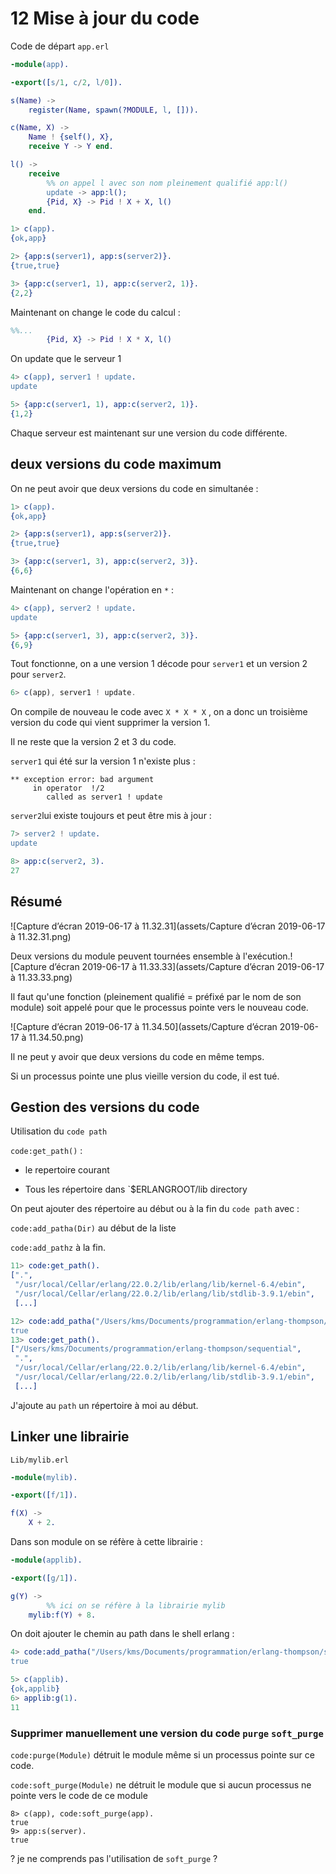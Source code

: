 # 12 Mise à jour du code

Code de départ `app.erl`

```erlang
-module(app).

-export([s/1, c/2, l/0]).

s(Name) ->
    register(Name, spawn(?MODULE, l, [])).

c(Name, X) ->
    Name ! {self(), X},
    receive Y -> Y end.

l() ->
    receive
      	%% on appel l avec son nom pleinement qualifié app:l() 
        update -> app:l();
        {Pid, X} -> Pid ! X + X, l()
    end.
```

```erlang
1> c(app).
{ok,app}

2> {app:s(server1), app:s(server2)}.
{true,true}

3> {app:c(server1, 1), app:c(server2, 1)}.
{2,2}
```

Maintenant on change le code du calcul :

```erlang
%%...
        {Pid, X} -> Pid ! X * X, l()
```

On update que le serveur 1

```erlang
4> c(app), server1 ! update.
update

5> {app:c(server1, 1), app:c(server2, 1)}.
{1,2}
```

Chaque serveur est maintenant sur une version du code différente.

## deux versions du code maximum

On ne peut avoir que deux versions du code en simultanée :

```erlang
1> c(app).
{ok,app}

2> {app:s(server1), app:s(server2)}.
{true,true}

3> {app:c(server1, 3), app:c(server2, 3)}.
{6,6}
```

Maintenant on change l'opération en `*` :

```erlang
4> c(app), server2 ! update.
update

5> {app:c(server1, 3), app:c(server2, 3)}.
{6,9}
```

Tout fonctionne, on a une version 1 décode pour `server1` et un version 2 pour `server2`.

```js
6> c(app), server1 ! update.
```

On compile de nouveau le code avec `X * X * X` , on a donc un troisième version du code qui vient supprimer la version 1.

Il ne reste que la version 2 et 3 du code.

`server1` qui été sur la version 1 n'existe plus :

```
** exception error: bad argument
     in operator  !/2
        called as server1 ! update
```

`server2`lui existe toujours et peut être mis à jour :

```erlang
7> server2 ! update.
update

8> app:c(server2, 3).
27
```

## Résumé

![Capture d’écran 2019-06-17 à 11.32.31](assets/Capture d’écran 2019-06-17 à 11.32.31.png)

Deux versions du module peuvent tournées ensemble à l'exécution.![Capture d’écran 2019-06-17 à 11.33.33](assets/Capture d’écran 2019-06-17 à 11.33.33.png)

Il faut qu'une fonction (pleinement qualifié = préfixé par le nom de son module) soit appelé pour que le processus pointe vers le nouveau code.

![Capture d’écran 2019-06-17 à 11.34.50](assets/Capture d’écran 2019-06-17 à 11.34.50.png)

Il ne peut y avoir que deux versions du code en même temps.

Si un processus pointe une plus vieille version du code, il est tué.

## Gestion des versions du code

Utilisation du `code path`

`code:get_path()`  : 

- le repertoire courant

- Tous les répertoire dans \`$ERLANGROOT/lib directory

On peut ajouter des répertoire au début ou à la fin du `code path` avec :

`code:add_patha(Dir)`  au début de la liste

`code:add_pathz` à la fin.

```erlang
11> code:get_path().
[".",
 "/usr/local/Cellar/erlang/22.0.2/lib/erlang/lib/kernel-6.4/ebin",
 "/usr/local/Cellar/erlang/22.0.2/lib/erlang/lib/stdlib-3.9.1/ebin",
 [...]
```

```erlang
12> code:add_patha("/Users/kms/Documents/programmation/erlang-thompson/sequential").
true
13> code:get_path().                                                                
["/Users/kms/Documents/programmation/erlang-thompson/sequential",
 ".",
 "/usr/local/Cellar/erlang/22.0.2/lib/erlang/lib/kernel-6.4/ebin",
 "/usr/local/Cellar/erlang/22.0.2/lib/erlang/lib/stdlib-3.9.1/ebin",
 [...]
```

J'ajoute au `path` un répertoire à moi au début.

## Linker une librairie

`Lib/mylib.erl`

```erlang
-module(mylib).

-export([f/1]).

f(X) ->
    X + 2.
```

Dans son module on se réfère à cette librairie :

```erlang
-module(applib).

-export([g/1]).

g(Y) ->
		%% ici on se réfère à la librairie mylib
    mylib:f(Y) + 8.
```

On doit ajouter le chemin au path dans le shell erlang :

```erlang
4> code:add_patha("/Users/kms/Documents/programmation/erlang-thompson/sequential").
true
```

```erlang
5> c(applib).
{ok,applib}
6> applib:g(1).
11
```

### Supprimer manuellement une version du code `purge`   `soft_purge`

`code:purge(Module)` détruit le module même si un processus pointe sur ce code.

`code:soft_purge(Module)` ne détruit le module que si aucun processus ne pointe vers le code de ce module 

```
8> c(app), code:soft_purge(app).
true
9> app:s(server).
true
```

? je ne comprends pas l'utilisation de `soft_purge` ?

